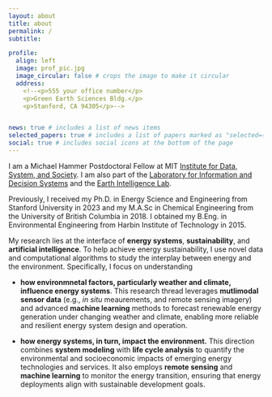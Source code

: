 ```yaml
---
layout: about
title: about
permalink: /
subtitle:

profile:
  align: left
  image: prof_pic.jpg
  image_circular: false # crops the image to make it circular
  address: 
    <!--<p>555 your office number</p>
    <p>Green Earth Sciences Bldg.</p>
    <p>Stanford, CA 94305</p>-->


news: true # includes a list of news items
selected_papers: true # includes a list of papers marked as "selected={true}"
social: true # includes social icons at the bottom of the page
---
```


I am a Michael Hammer Postdoctoral Fellow at MIT <a href='https://idss.mit.edu/'>Institute for Data, System, and Society</a>. I am also part of the <a href='https://lids.mit.edu/'>Laboratory for Information and Decision Systems</a> and the <a href='https://earthintelligence.mit.edu/'>Earth Intelligence Lab</a>. 

Previously, I received my Ph.D. in Energy Science and Engineering from Stanford University in 2023 and my M.A.Sc in Chemical Engineering from the University of British Columbia in 2018. I obtained my B.Eng. in Environmental Engineering from Harbin Institute of Technology in 2015.

My research lies at the interface of **energy systems**, **sustainability**, and **artificial intelligence**. To help achieve energy sustainability, I use novel data and computational algorithms to study the interplay between energy and the environment. Specifically, I focus on understanding

* **how environmnetal factors, particularly weather and climate, influence energy systems**. This research thread leverages **mutlimodal sensor data** (e.g., *in situ* meaurements, and remote sensing imagery) and advanced **machine learning** methods to forecast renewable energy generation under changing weather and climate, enabling more reliable and resilient energy system design and operation.

* **how energy systems, in turn, impact the environment.** This direction combines **system modeling** with **life cycle analysis** to quantify the environmental and socioeconomic impacts of emerging energy technologies and services. It also employs **remote sensing** and **machine learning** to monitor the energy transition, ensuring that energy deployments align with sustainable development goals.



<!--
(1) improve renewable energy systems management under changing weather and climate, and (2) quantify the environmental and socioeconomic impacts of energy.

-->